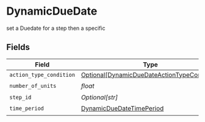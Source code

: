 # DynamicDueDate

set a Duedate for a step then a specific


## Fields

| Field                                                                                                   | Type                                                                                                    | Required                                                                                                | Description                                                                                             |
| ------------------------------------------------------------------------------------------------------- | ------------------------------------------------------------------------------------------------------- | ------------------------------------------------------------------------------------------------------- | ------------------------------------------------------------------------------------------------------- |
| `action_type_condition`                                                                                 | [Optional[DynamicDueDateActionTypeCondition]](../../models/shared/dynamicduedateactiontypecondition.md) | :heavy_minus_sign:                                                                                      | N/A                                                                                                     |
| `number_of_units`                                                                                       | *float*                                                                                                 | :heavy_check_mark:                                                                                      | N/A                                                                                                     |
| `step_id`                                                                                               | *Optional[str]*                                                                                         | :heavy_minus_sign:                                                                                      | N/A                                                                                                     |
| `time_period`                                                                                           | [DynamicDueDateTimePeriod](../../models/shared/dynamicduedatetimeperiod.md)                             | :heavy_check_mark:                                                                                      | N/A                                                                                                     |